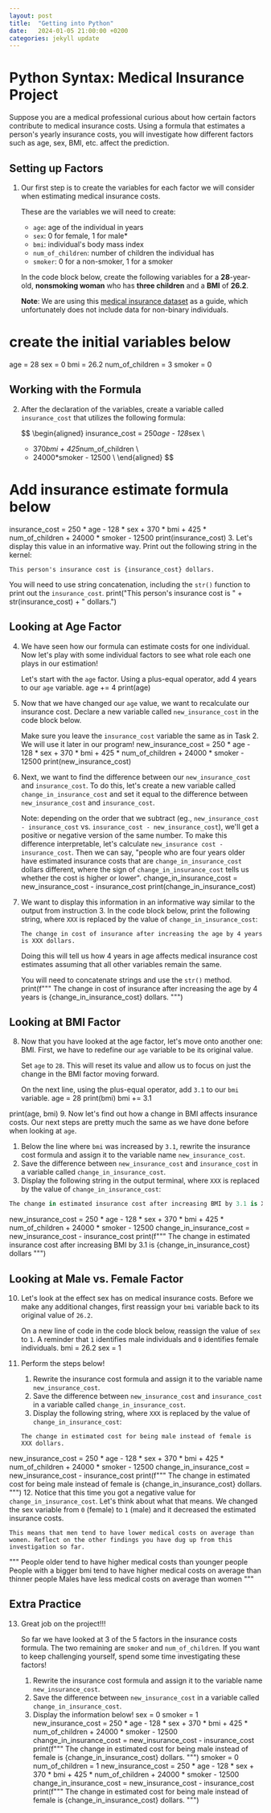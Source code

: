 ```yaml
---
layout: post
title:  "Getting into Python"
date:   2024-01-05 21:00:00 +0200
categories: jekyll update
---
```


# Python Syntax: Medical Insurance Project
Suppose you are a medical professional curious about how certain factors contribute to medical insurance costs. Using a formula that estimates a person's yearly insurance costs, you will investigate how different factors such as age, sex, BMI, etc. affect the prediction.
## Setting up Factors
1. Our first step is to create the variables for each factor we will consider when estimating medical insurance costs.

   These are the variables we will need to create:
   - `age`: age of the individual in years
   - `sex`: 0 for female, 1 for male*
   - `bmi`: individual's body mass index
   - `num_of_children`: number of children the individual has
   - `smoker`: 0 for a non-smoker, 1 for a smoker
   
   In the code block below, create the following variables for a **28**-year-old, **nonsmoking woman** who has **three children** and a **BMI** of **26.2**.
   
   **Note**: We are using this [medical insurance dataset](https://www.kaggle.com/mirichoi0218/insurance) as a guide, which unfortunately does not include data for non-binary individuals.
# create the initial variables below
age = 28
sex = 0
bmi = 26.2
num_of_children = 3
smoker = 0

## Working with the Formula
2. After the declaration of the variables, create a variable called `insurance_cost` that utilizes the following formula:

   $$
   \begin{aligned}
   insurance\_cost = 250*age - 128*sex \\
   + 370*bmi + 425*num\_of\_children \\
   + 24000*smoker - 12500 \\
   \end{aligned}
   $$
# Add insurance estimate formula below
insurance_cost = 250 * age - 128 * sex + 370 * bmi + 425 * num_of_children + 24000 * smoker - 12500
print(insurance_cost)
3. Let's display this value in an informative way. Print out the following string in the kernel:

   ```
   This person's insurance cost is {insurance_cost} dollars.
   ```
   
   You will need to use string concatenation, including the `str()` function to print out the `insurance_cost`.
print("This person's insurance cost is " + str(insurance_cost) + " dollars.")
## Looking at Age Factor
4. We have seen how our formula can estimate costs for one individual. Now let's play with some individual factors to see what role each one plays in our estimation!

   Let's start with the `age` factor. Using a plus-equal operator, add 4 years to our `age` variable.
age += 4
print(age)
5. Now that we have changed our `age` value, we want to recalculate our insurance cost. Declare a new variable called `new_insurance_cost` in the code block below.

   Make sure you leave the `insurance_cost` variable the same as in Task 2. We will use it later in our program!
new_insurance_cost = 250 * age - 128 * sex + 370 * bmi + 425 * num_of_children + 24000 * smoker - 12500
print(new_insurance_cost)
6. Next, we want to find the difference between our `new_insurance_cost` and `insurance_cost`. To do this, let's create a new variable called `change_in_insurance_cost` and set it equal to the difference between `new_insurance_cost` and `insurance_cost`.

   Note: depending on the order that we subtract (eg., `new_insurance_cost - insurance_cost` vs. `insurance_cost - new_insurance_cost`), we'll get a positive or negative version of the same number. To make this difference interpretable, let's calculate `new_insurance cost - insurance_cost`. Then we can say, "people who are four years older have estimated insurance costs that are `change_in_insurance_cost` dollars different, where the sign of `change_in_insurance_cost` tells us whether the cost is higher or lower".
change_in_insurance_cost = new_insurance_cost - insurance_cost
print(change_in_insurance_cost)
7. We want to display this information in an informative way similar to the output from instruction 3. In the code block below, print the following string, where `XXX` is replaced by the value of `change_in_insurance_cost`:

   ```
   The change in cost of insurance after increasing the age by 4 years is XXX dollars.
   ```
   
   Doing this will tell us how 4 years in age affects medical insurance cost estimates assuming that all other variables remain the same.
   
   You will need to concatenate strings and use the `str()` method.
print(f"""
The change in cost of insurance after increasing the age by 4 years is {change_in_insurance_cost} dollars.
""")
## Looking at BMI Factor
8. Now that you have looked at the age factor, let's move onto another one: BMI. First, we have to redefine our `age` variable to be its original value.

   Set `age` to `28`. This will reset its value and allow us to focus on just the change in the BMI factor moving forward.
   
   On the next line, using the plus-equal operator, add `3.1` to our `bmi` variable.
age = 28
print(bmi)
bmi += 3.1

print(age, bmi)
9. Now let's find out how a change in BMI affects insurance costs. Our next steps are pretty much the same as we have done before when looking at `age`.
   1. Below the line where `bmi` was increased by `3.1`, rewrite the insurance cost formula and assign it to the variable name `new_insurance_cost`.
   2. Save the difference between `new_insurance_cost` and `insurance_cost` in a variable called `change_in_insurance_cost`.
   3. Display the following string in the output terminal, where `XXX` is replaced by the value of `change_in_insurance_cost`:
   
   ```py
   The change in estimated insurance cost after increasing BMI by 3.1 is XXX dollars.
   ```
new_insurance_cost = 250 * age - 128 * sex + 370 * bmi + 425 * num_of_children + 24000 * smoker - 12500
change_in_insurance_cost = new_insurance_cost - insurance_cost
print(f"""
The change in estimated insurance cost after increasing BMI by 3.1 is {change_in_insurance_cost} dollars
""")
## Looking at Male vs. Female Factor
10. Let's look at the effect sex has on medical insurance costs. Before we make any additional changes, first reassign your `bmi` variable back to its original value of `26.2`.

    On a new line of code in the code block below, reassign the value of `sex` to `1`. A reminder that `1` identifies male individuals and `0` identifies female individuals.
bmi = 26.2
sex = 1
11. Perform the steps below!
    1. Rewrite the insurance cost formula and assign it to the variable name `new_insurance_cost`.
    2. Save the difference between `new_insurance_cost` and `insurance_cost` in a variable called `change_in_insurance_cost`.
    3. Display the following string, where `XXX` is replaced by the value of `change_in_insurance_cost`:
    ```
    The change in estimated cost for being male instead of female is XXX dollars.
    ```
new_insurance_cost = 250 * age - 128 * sex + 370 * bmi + 425 * num_of_children + 24000 * smoker - 12500
change_in_insurance_cost = new_insurance_cost - insurance_cost
print(f"""
The change in estimated cost for being male instead of female is {change_in_insurance_cost} dollars.
""")
12. Notice that this time you got a negative value for `change_in_insurance_cost`. Let's think about what that means. We changed the sex variable from `0` (female) to `1` (male) and it decreased the estimated insurance costs.

    This means that men tend to have lower medical costs on average than women. Reflect on the other findings you have dug up from this investigation so far.
""" People older tend to have higher medical costs than younger people 
People with a bigger bmi tend to have higher medical costs on average than thinner people
Males have less medical costs on average than women """
## Extra Practice
13. Great job on the project!!!

    So far we have looked at 3 of the 5 factors in the insurance costs formula. The two remaining are `smoker` and `num_of_children`. If you want to keep challenging yourself, spend some time investigating these factors!
    1. Rewrite the insurance cost formula and assign it to the variable name `new_insurance_cost`.
    2. Save the difference between `new_insurance_cost` in a variable called `change_in_insurance_cost`.
    3. Display the information below!
sex = 0
smoker = 1
new_insurance_cost = 250 * age - 128 * sex + 370 * bmi + 425 * num_of_children + 24000 * smoker - 12500
change_in_insurance_cost = new_insurance_cost - insurance_cost
print(f"""
The change in estimated cost for being male instead of female is {change_in_insurance_cost} dollars.
""")
smoker = 0
num_of_children = 1
new_insurance_cost = 250 * age - 128 * sex + 370 * bmi + 425 * num_of_children + 24000 * smoker - 12500
change_in_insurance_cost = new_insurance_cost - insurance_cost
print(f"""
The change in estimated cost for being male instead of female is {change_in_insurance_cost} dollars.
""")
